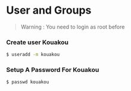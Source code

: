 # User and Groups

> Warning : You need to login as root before

### Create user Kouakou

```bash
$ useradd -m kouakou
```


### Setup A Password For Kouakou

```bash 
$ passwd kouakou
```